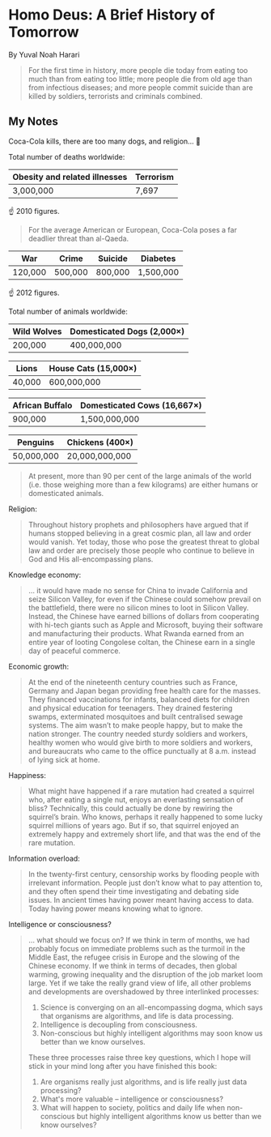 # Homo Deus: A Brief History of Tomorrow

By Yuval Noah Harari

> For the first time in history, more people die today from eating too much than from eating too little; more people die from old age than from infectious diseases; and more people commit suicide than are killed by soldiers, terrorists and criminals combined.

## My Notes

Coca-Cola kills, there are too many dogs, and religion… 🤔

Total number of deaths worldwide:

|Obesity and related illnesses|Terrorism|
|-----------------------------|---------|
|                    3,000,000|    7,697|

☝️ 2010 figures.

> For the average American or European, Coca-Cola poses a far deadlier threat than al-Qaeda.

|War    |Crime  |Suicide|Diabetes |
|-------|-------|-------|---------|
|120,000|500,000|800,000|1,500,000|

☝️ 2012 figures.

Total number of animals worldwide:

|Wild Wolves|Domesticated Dogs (2,000×)|
|-----------|-----------------|
|    200,000|      400,000,000|

|Lions |House Cats (15,000×)|
|------|-----------|
|40,000|600,000,000|

|African Buffalo|Domesticated Cows (16,667×)|
|---------------|-----------------|
|        900,000|    1,500,000,000|

|Penguins  |Chickens (400×)|
|----------|---------------|
|50,000,000| 20,000,000,000|

> At present, more than 90 per cent of the large animals of the world (i.e. those weighing more than a few kilograms) are either humans or domesticated animals.

Religion:

> Throughout history prophets and philosophers have argued that if humans stopped believing in a great cosmic plan, all law and order would vanish. Yet today, those who pose the greatest threat to global law and order are precisely those people who continue to believe in God and His all-encompassing plans.

Knowledge economy:

> … it would have made no sense for China to invade California and seize Silicon Valley, for even if the Chinese could somehow prevail on the battlefield, there were no silicon mines to loot in Silicon Valley. Instead, the Chinese have earned billions of dollars from cooperating with hi-tech giants such as Apple and Microsoft, buying their software and manufacturing their products. What Rwanda earned from an entire year of looting Congolese coltan, the Chinese earn in a single day of peaceful commerce.

Economic growth:

> At the end of the nineteenth century countries such as France, Germany and Japan began providing free health care for the masses. They financed vaccinations for infants, balanced diets for children and physical education for teenagers. They drained festering swamps, exterminated mosquitoes and built centralised sewage systems. The aim wasn’t to make people happy, but to make the nation stronger. The country needed sturdy soldiers and workers, healthy women who would give birth to more soldiers and workers, and bureaucrats who came to the office punctually at 8 a.m. instead of lying sick at home.

Happiness:

> What might have happened if a rare mutation had created a squirrel who, after eating a single nut, enjoys an everlasting sensation of bliss? Technically, this could actually be done by rewiring the squirrel’s brain. Who knows, perhaps it really happened to some lucky squirrel millions of years ago. But if so, that squirrel enjoyed an extremely happy and extremely short life, and that was the end of the rare mutation.

Information overload:

>  In the twenty-first century, censorship works by flooding people with irrelevant information. People just don’t know what to pay attention to, and they often spend their time investigating and debating side issues. In ancient times having power meant having access to data. Today having power means knowing what to ignore.

Intelligence or consciousness?

> … what should we focus on? If we think in term of months, we had probably focus on immediate problems such as the turmoil in the Middle East, the refugee crisis in Europe and the slowing of the Chinese economy. If we think in terms of decades, then global warming, growing inequality and the disruption of the job market loom large. Yet if we take the really grand view of life, all other problems and developments are overshadowed by three interlinked processes:
> 
> 1. Science is converging on an all-encompassing dogma, which says that organisms are algorithms, and life is data processing.
> 2. Intelligence is decoupling from consciousness.
> 3. Non-conscious but highly intelligent algorithms may soon know us better than we know ourselves.
> 
> These three processes raise three key questions, which I hope will stick in your mind long after you have finished this book:
> 
> 1. Are organisms really just algorithms, and is life really just data processing?
> 2. What's more valuable – intelligence or consciousness?
> 3. What will happen to society, politics and daily life when non-conscious but highly intelligent algorithms know us better than we know ourselves?

